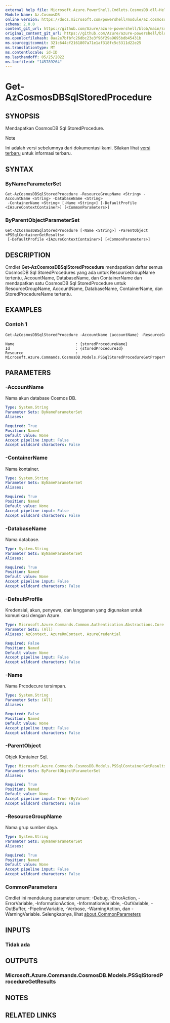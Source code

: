 ```yaml
---
external help file: Microsoft.Azure.PowerShell.Cmdlets.CosmosDB.dll-Help.xml
Module Name: Az.CosmosDB
online version: https://docs.microsoft.com/powershell/module/az.cosmosdb/get-azcosmosdbsqlstoredprocedure
schema: 2.0.0
content_git_url: https://github.com/Azure/azure-powershell/blob/main/src/CosmosDB/CosmosDB/help/Get-AzCosmosDBSqlStoredProcedure.md
original_content_git_url: https://github.com/Azure/azure-powershell/blob/main/src/CosmosDB/CosmosDB/help/Get-AzCosmosDBSqlStoredProcedure.md
ms.openlocfilehash: 8aa2e7bfbfc26dbc23e3f96f29a9695bdb45431b
ms.sourcegitcommit: 321c644cf2161807a71e1af318fc5c5311d22e25
ms.translationtype: MT
ms.contentlocale: id-ID
ms.lasthandoff: 05/25/2022
ms.locfileid: "145789264"
---
```

# Get-AzCosmosDBSqlStoredProcedure

## SYNOPSIS
Mendapatkan CosmosDB Sql StoredProcedure.

> [!NOTE]
>Ini adalah versi sebelumnya dari dokumentasi kami. Silakan lihat [versi terbaru](/powershell/module/az.cosmosdb/get-azcosmosdbsqlstoredprocedure) untuk informasi terbaru.

## SYNTAX

### ByNameParameterSet
```
Get-AzCosmosDBSqlStoredProcedure -ResourceGroupName <String> -AccountName <String> -DatabaseName <String>
 -ContainerName <String> [-Name <String>] [-DefaultProfile <IAzureContextContainer>] [<CommonParameters>]
```

### ByParentObjectParameterSet
```
Get-AzCosmosDBSqlStoredProcedure [-Name <String>] -ParentObject <PSSqlContainerGetResults>
 [-DefaultProfile <IAzureContextContainer>] [<CommonParameters>]
```

## DESCRIPTION
Cmdlet **Get-AzCosmosDBSqlStoredProcedure** mendapatkan daftar semua CosmosDB Sql StoredProcedures yang ada untuk ResourceGroupName tertentu, AccountName, DatabaseName, dan ContainerName dan mendapatkan satu CosmosDB Sql StoredProcedure untuk ResourceGroupName, AccountName, DatabaseName, ContainerName, dan StoredProcedureName tertentu.

## EXAMPLES

### Contoh 1
```powershell
Get-AzCosmosDBSqlStoredProcedure -AccountName {accountName} -ResourceGroupName {resourceGroupName} -DatabaseName {databaseName} -Name {storedProcedureName} -ContainerName {containerName}
```

```output
Name                           : {storedProcedureName}
Id                             : {storedProcedureId}
Resource                       : Microsoft.Azure.Commands.CosmosDB.Models.PSSqlStoredProcedureGetPropertiesResource
```

## PARAMETERS

### -AccountName
Nama akun database Cosmos DB.

```yaml
Type: System.String
Parameter Sets: ByNameParameterSet
Aliases:

Required: True
Position: Named
Default value: None
Accept pipeline input: False
Accept wildcard characters: False
```

### -ContainerName
Nama kontainer.

```yaml
Type: System.String
Parameter Sets: ByNameParameterSet
Aliases:

Required: True
Position: Named
Default value: None
Accept pipeline input: False
Accept wildcard characters: False
```

### -DatabaseName
Nama database.

```yaml
Type: System.String
Parameter Sets: ByNameParameterSet
Aliases:

Required: True
Position: Named
Default value: None
Accept pipeline input: False
Accept wildcard characters: False
```

### -DefaultProfile
Kredensial, akun, penyewa, dan langganan yang digunakan untuk komunikasi dengan Azure.

```yaml
Type: Microsoft.Azure.Commands.Common.Authentication.Abstractions.Core.IAzureContextContainer
Parameter Sets: (All)
Aliases: AzContext, AzureRmContext, AzureCredential

Required: False
Position: Named
Default value: None
Accept pipeline input: False
Accept wildcard characters: False
```

### -Name
Nama Prcodecure tersimpan.

```yaml
Type: System.String
Parameter Sets: (All)
Aliases:

Required: False
Position: Named
Default value: None
Accept pipeline input: False
Accept wildcard characters: False
```

### -ParentObject
Objek Kontainer Sql.

```yaml
Type: Microsoft.Azure.Commands.CosmosDB.Models.PSSqlContainerGetResults
Parameter Sets: ByParentObjectParameterSet
Aliases:

Required: True
Position: Named
Default value: None
Accept pipeline input: True (ByValue)
Accept wildcard characters: False
```

### -ResourceGroupName
Nama grup sumber daya.

```yaml
Type: System.String
Parameter Sets: ByNameParameterSet
Aliases:

Required: True
Position: Named
Default value: None
Accept pipeline input: False
Accept wildcard characters: False
```

### CommonParameters
Cmdlet ini mendukung parameter umum: -Debug, -ErrorAction, -ErrorVariable, -InformationAction, -InformationVariable, -OutVariable, -OutBuffer, -PipelineVariable, -Verbose, -WarningAction, dan -WarningVariable. Selengkapnya, lihat [about_CommonParameters](http://go.microsoft.com/fwlink/?LinkID=113216)

## INPUTS

### Tidak ada

## OUTPUTS

### Microsoft.Azure.Commands.CosmosDB.Models.PSSqlStoredProcedureGetResults

## NOTES

## RELATED LINKS
